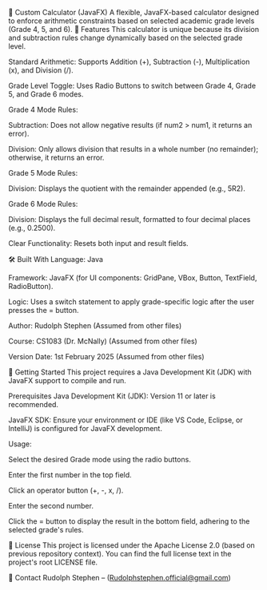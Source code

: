 🧮 Custom Calculator (JavaFX)
A flexible, JavaFX-based calculator designed to enforce arithmetic constraints based on selected academic grade levels (Grade 4, 5, and 6).
🌟 Features
This calculator is unique because its division and subtraction rules change dynamically based on the selected grade level.

Standard Arithmetic: Supports Addition (+), Subtraction (-), Multiplication (x), and Division (/).

Grade Level Toggle: Uses Radio Buttons to switch between Grade 4, Grade 5, and Grade 6 modes.

Grade 4 Mode Rules:

Subtraction: Does not allow negative results (if num2 > num1, it returns an error).

Division: Only allows division that results in a whole number (no remainder); otherwise, it returns an error.

Grade 5 Mode Rules:

Division: Displays the quotient with the remainder appended (e.g., 5R2).

Grade 6 Mode Rules:

Division: Displays the full decimal result, formatted to four decimal places (e.g., 0.2500).

Clear Functionality: Resets both input and result fields.

🛠️ Built With
Language: Java

Framework: JavaFX (for UI components: GridPane, VBox, Button, TextField, RadioButton).

Logic: Uses a switch statement to apply grade-specific logic after the user presses the = button.

Author: Rudolph Stephen (Assumed from other files)

Course: CS1083 (Dr. McNally) (Assumed from other files)

Version Date: 1st February 2025 (Assumed from other files)

🚀 Getting Started
This project requires a Java Development Kit (JDK) with JavaFX support to compile and run.

Prerequisites
Java Development Kit (JDK): Version 11 or later is recommended.

JavaFX SDK: Ensure your environment or IDE (like VS Code, Eclipse, or IntelliJ) is configured for JavaFX development.

Usage:

Select the desired Grade mode using the radio buttons.

Enter the first number in the top field.

Click an operator button (+, -, x, /).

Enter the second number.

Click the = button to display the result in the bottom field, adhering to the selected grade's rules.

📜 License
This project is licensed under the Apache License 2.0 (based on previous repository context). You can find the full license text in the project's root LICENSE file.

🤝 Contact
Rudolph Stephen – (Rudolphstephen.official@gmail.com) 
